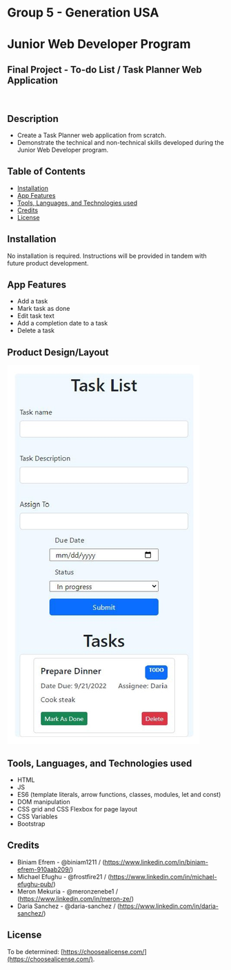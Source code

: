 # Group 5 - Generation USA
# Junior Web Developer Program
## Final Project - To-do List / Task Planner Web Application 
&ensp;
## Description

- Create a Task Planner web application from scratch.
- Demonstrate the technical and non-technical skills developed during the Junior Web Developer program.

## Table of Contents

- [Installation](#installation)
- [App Features](#app-features)
- [Tools, Languages, and Technologies used](#tools-languages-and-technologies-used)
- [Credits](#credits)
- [License](#license)

## Installation

No installation is required.  Instructions will be provided in tandem with future product development.  

## App Features

- Add a task
- Mark task as done
- Edit task text
- Add a completion date to a task
- Delete a task

## Product Design/Layout


![image info](./assets/images/todo_app_final.jpg)

## Tools, Languages, and Technologies used

- HTML
- JS
- ES6 (template literals, arrow functions, classes, modules, let and const)
- DOM manipulation
- CSS grid and CSS Flexbox for page layout
- CSS Variables
- Bootstrap

## Credits

- Biniam Efrem - @biniam1211 / (https://www.linkedin.com/in/biniam-efrem-910aab209/)
- Michael Efughu - @frostfire21 / (https://www.linkedin.com/in/michael-efughu-pub/)
- Meron Mekuria - @meronzenebe1  /  (https://www.linkedin.com/in/meron-ze/)
- Daria Sanchez - @daria-sanchez / (https://www.linkedin.com/in/daria-sanchez/)

## License

To be determined: [https://choosealicense.com/](https://choosealicense.com/).